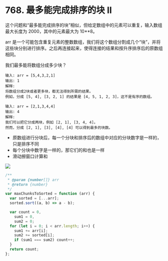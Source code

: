 # 768. 最多能完成排序的块 II

这个问题和“最多能完成排序的块”相似，但给定数组中的元素可以重复，输入数组最大长度为 2000，其中的元素最大为 10\*\*8。

arr 是一个可能包含重复元素的整数数组，我们将这个数组分割成几个“块”，并将这些块分别进行排序。之后再连接起来，使得连接的结果和按升序排序后的原数组相同。

我们最多能将数组分成多少块？

```
输入: arr = [5,4,3,2,1]
输出: 1
解释:
将数组分成2块或者更多块，都无法得到所需的结果。
例如，分成 [5, 4], [3, 2, 1] 的结果是 [4, 5, 1, 2, 3]，这不是有序的数组。

输入: arr = [2,1,3,4,4]
输出: 4
解释:
我们可以把它分成两块，例如 [2, 1], [3, 4, 4]。
然而，分成 [2, 1], [3], [4], [4] 可以得到最多的块数。
```

- 原数组进行分块后，每一个分块和排序后的数组中对应的分块数字是一样的，只是排序不同
- 每个分块中数字是一样的，那它们的和也是一样
- 滑动擦窗口计算和

![](https://pic.leetcode-cn.com/1606111912-wannQR-file_1606111913461)

```js
/**
 * @param {number[]} arr
 * @return {number}
 */
var maxChunksToSorted = function (arr) {
  var sorted = [...arr];
  sorted.sort((a, b) => a - b);

  var count = 0,
    sum1 = 0,
    sum2 = 0;
  for (let i = 0; i < arr.length; i++) {
    sum1 += arr[i];
    sum2 += sorted[i];
    if (sum1 === sum2) count++;
  }
  return count;
};
```
